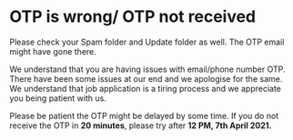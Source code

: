 # OTP is wrong/ OTP not received

Please check your Spam folder and Update folder as well. The OTP email might have gone there.

We understand that you are having issues with email/phone number OTP. There have been some issues at our end and we apologise for the same. We understand that job application is a tiring process and we appreciate you being patient with us.  
  
Please be patient the OTP might be delayed by some time. If you do not receive the OTP in **20 minutes**, please try after  **12 PM, 7th April 2021.**

